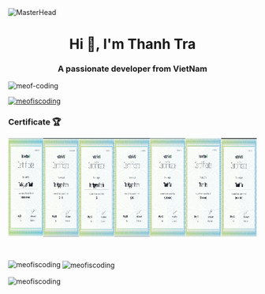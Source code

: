 <div>
  <img src="https://github.com/meofiscoding/meofiscoding/blob/main/Asset/MasterHead.gif" alt="MasterHead" style="width: 1000px; height: 500px">
</div>

<h1 align="center">Hi 👋, I'm Thanh Tra</h1>
<h3 align="center">A passionate developer from VietNam</h3>

<p align="left"> <img src="https://komarev.com/ghpvc/?username=meofiscoding&label=Profile%20views&color=0e75b6&style=flat" alt="meof-coding" /> </p>
<p align="left"> <a href="https://github.com/ryo-ma/github-profile-trophy"><img src="https://github-profile-trophy.vercel.app/?username=meofiscoding" alt="meofiscoding" /></a> </p>
<h3 align="left">Certificate 🏆</h3>
<div style="display: flex">
<a href="https://www.hackerrank.com/certificates/iframe/4d46d90460e6">
  <img src="https://github.com/meofiscoding/meofiscoding/blob/main/Certificate/RestAPICertificate.png" alt="HackerRank Certificate" height="200">
</a>
<a href="https://www.hackerrank.com/certificates/bbb3deed8bdd">
  <img src="https://github.com/meofiscoding/meofiscoding/blob/main/Certificate/C%23Certificate.png" alt="HackerRank Certificate" height="200">
</a>
  <a href="https://www.hackerrank.com/certificates/3bb4b1bc28bc">
  <img src="https://github.com/meofiscoding/meofiscoding/blob/main/Certificate/CSSCertificate.png" alt="HackerRank Certificate" height="200">
</a>
</a>
  <a href="https://www.hackerrank.com/certificates/95639f6bb78d">
  <img src="https://github.com/meofiscoding/meofiscoding/blob/main/Certificate/SQL(Basic).png" alt="HackerRank Certificate" height="200">
</a>
</a>
  <a href="https://www.hackerrank.com/certificates/73838a48dc77">
  <img src="https://github.com/meofiscoding/meofiscoding/blob/main/Certificate/SQL(Intermediate).png" alt="HackerRank Certificate" height="200">
</a>
</a>
  <a href="https://www.hackerrank.com/certificates/cacbd9890003">
  <img src="https://github.com/meofiscoding/meofiscoding/blob/main/Certificate/SQL(Advanced).png" alt="HackerRank Certificate" height="200">
</a>
</a>
  <a href="https://www.hackerrank.com/certificates/49440b2db70e">
  <img src="https://github.com/meofiscoding/meofiscoding/blob/main/Certificate/Javascript(Basic).png" alt="HackerRank Certificate" height="200">
</a>
<!-- </a>
  <a href="https://www.w3docs.com/quiz/certificate/45/80/1693839981/nguyen%20thanh%20tra/8ceeddfeac9ba840ad003f09447d81bf?version=1">
  <img src="https://github.com/meofiscoding/meofiscoding/blob/main/Certificate/GitBasic.png" alt="Github Certificate" height="200">
</a> -->
</div>
<p align="left"> <a href="https://twitter.com/" target="blank"><img src="https://img.shields.io/twitter/follow/?logo=twitter&style=for-the-badge" alt="" /></a> </p>

<p><img align="left" src="https://github-readme-stats.vercel.app/api/top-langs?username=meofiscoding&show_icons=true&locale=en&layout=compact" alt="meofiscoding" /></p>

<p>&nbsp;<img align="center" src="https://github-readme-stats.vercel.app/api?username=meofiscoding&show_icons=true&locale=en" alt="meofiscoding" /></p>

<p><img align="center" src="https://github-readme-streak-stats.herokuapp.com/?user=meofiscoding&" alt="meofiscoding" /></p>

